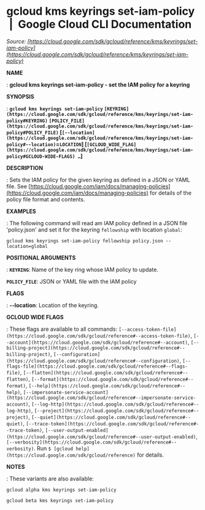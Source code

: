 # gcloud kms keyrings set-iam-policy  |  Google Cloud CLI Documentation

*Source: [https://cloud.google.com/sdk/gcloud/reference/kms/keyrings/set-iam-policy](https://cloud.google.com/sdk/gcloud/reference/kms/keyrings/set-iam-policy)*

**NAME**

: **gcloud kms keyrings set-iam-policy - set the IAM policy for a keyring**

**SYNOPSIS**

: **`gcloud kms keyrings set-iam-policy` `[KEYRING](https://cloud.google.com/sdk/gcloud/reference/kms/keyrings/set-iam-policy#KEYRING)` `[POLICY_FILE](https://cloud.google.com/sdk/gcloud/reference/kms/keyrings/set-iam-policy#POLICY_FILE)` [`[--location](https://cloud.google.com/sdk/gcloud/reference/kms/keyrings/set-iam-policy#--location)`=`LOCATION`] [`[GCLOUD_WIDE_FLAG](https://cloud.google.com/sdk/gcloud/reference/kms/keyrings/set-iam-policy#GCLOUD-WIDE-FLAGS) …`]**

**DESCRIPTION**

: Sets the IAM policy for the given keyring as defined in a JSON or YAML file.
See [https://cloud.google.com/iam/docs/managing-policies](https://cloud.google.com/iam/docs/managing-policies)
for details of the policy file format and contents.

**EXAMPLES**

: The following command will read am IAM policy defined in a JSON file
'policy.json' and set it for the keyring `fellowship` with location
`global`:

```
gcloud kms keyrings set-iam-policy fellowship policy.json --location=global
```

**POSITIONAL ARGUMENTS**

: **`KEYRING`**:
Name of the key ring whose IAM policy to update.

**`POLICY_FILE`**:
JSON or YAML file with the IAM policy

**FLAGS**

: **--location**:
Location of the keyring.

**GCLOUD WIDE FLAGS**

: These flags are available to all commands: `[--access-token-file](https://cloud.google.com/sdk/gcloud/reference#--access-token-file)`,
`[--account](https://cloud.google.com/sdk/gcloud/reference#--account)`, `[--billing-project](https://cloud.google.com/sdk/gcloud/reference#--billing-project)`,
`[--configuration](https://cloud.google.com/sdk/gcloud/reference#--configuration)`,
`[--flags-file](https://cloud.google.com/sdk/gcloud/reference#--flags-file)`,
`[--flatten](https://cloud.google.com/sdk/gcloud/reference#--flatten)`, `[--format](https://cloud.google.com/sdk/gcloud/reference#--format)`, `[--help](https://cloud.google.com/sdk/gcloud/reference#--help)`, `[--impersonate-service-account](https://cloud.google.com/sdk/gcloud/reference#--impersonate-service-account)`,
`[--log-http](https://cloud.google.com/sdk/gcloud/reference#--log-http)`,
`[--project](https://cloud.google.com/sdk/gcloud/reference#--project)`, `[--quiet](https://cloud.google.com/sdk/gcloud/reference#--quiet)`, `[--trace-token](https://cloud.google.com/sdk/gcloud/reference#--trace-token)`, `[--user-output-enabled](https://cloud.google.com/sdk/gcloud/reference#--user-output-enabled)`,
`[--verbosity](https://cloud.google.com/sdk/gcloud/reference#--verbosity)`.
Run `$ [gcloud help](https://cloud.google.com/sdk/gcloud/reference)` for details.

**NOTES**

: These variants are also available:

```
gcloud alpha kms keyrings set-iam-policy
```

```
gcloud beta kms keyrings set-iam-policy
```
